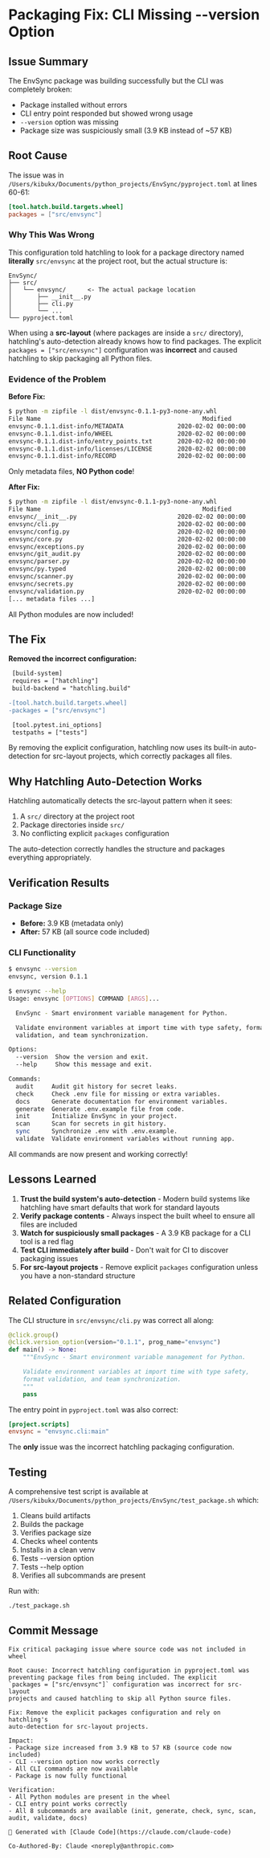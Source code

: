 # Packaging Fix: CLI Missing --version Option

## Issue Summary

The EnvSync package was building successfully but the CLI was completely broken:
- Package installed without errors
- CLI entry point responded but showed wrong usage
- `--version` option was missing
- Package size was suspiciously small (3.9 KB instead of ~57 KB)

## Root Cause

The issue was in `/Users/kibukx/Documents/python_projects/EnvSync/pyproject.toml` at lines 60-61:

```toml
[tool.hatch.build.targets.wheel]
packages = ["src/envsync"]
```

### Why This Was Wrong

This configuration told hatchling to look for a package directory named **literally** `src/envsync` at the project root, but the actual structure is:

```
EnvSync/
├── src/
│   └── envsync/      <- The actual package location
│       ├── __init__.py
│       ├── cli.py
│       └── ...
└── pyproject.toml
```

When using a **src-layout** (where packages are inside a `src/` directory), hatchling's auto-detection already knows how to find packages. The explicit `packages = ["src/envsync"]` configuration was **incorrect** and caused hatchling to skip packaging all Python files.

### Evidence of the Problem

**Before Fix:**
```bash
$ python -m zipfile -l dist/envsync-0.1.1-py3-none-any.whl
File Name                                             Modified             Size
envsync-0.1.1.dist-info/METADATA               2020-02-02 00:00:00        33224
envsync-0.1.1.dist-info/WHEEL                  2020-02-02 00:00:00           87
envsync-0.1.1.dist-info/entry_points.txt       2020-02-02 00:00:00           45
envsync-0.1.1.dist-info/licenses/LICENSE       2020-02-02 00:00:00         1069
envsync-0.1.1.dist-info/RECORD                 2020-02-02 00:00:00          399
```

Only metadata files, **NO Python code**!

**After Fix:**
```bash
$ python -m zipfile -l dist/envsync-0.1.1-py3-none-any.whl
File Name                                             Modified             Size
envsync/__init__.py                            2020-02-02 00:00:00         1103
envsync/cli.py                                 2020-02-02 00:00:00        46901
envsync/config.py                              2020-02-02 00:00:00         9054
envsync/core.py                                2020-02-02 00:00:00        11450
envsync/exceptions.py                          2020-02-02 00:00:00         6667
envsync/git_audit.py                           2020-02-02 00:00:00        20451
envsync/parser.py                              2020-02-02 00:00:00        13486
envsync/py.typed                               2020-02-02 00:00:00            0
envsync/scanner.py                             2020-02-02 00:00:00        11103
envsync/secrets.py                             2020-02-02 00:00:00        36519
envsync/validation.py                          2020-02-02 00:00:00        15929
[... metadata files ...]
```

All Python modules are now included!

## The Fix

**Removed the incorrect configuration:**

```diff
 [build-system]
 requires = ["hatchling"]
 build-backend = "hatchling.build"

-[tool.hatch.build.targets.wheel]
-packages = ["src/envsync"]

 [tool.pytest.ini_options]
 testpaths = ["tests"]
```

By removing the explicit configuration, hatchling now uses its built-in auto-detection for src-layout projects, which correctly packages all files.

## Why Hatchling Auto-Detection Works

Hatchling automatically detects the src-layout pattern when it sees:
1. A `src/` directory at the project root
2. Package directories inside `src/`
3. No conflicting explicit `packages` configuration

The auto-detection correctly handles the structure and packages everything appropriately.

## Verification Results

### Package Size
- **Before:** 3.9 KB (metadata only)
- **After:** 57 KB (all source code included)

### CLI Functionality
```bash
$ envsync --version
envsync, version 0.1.1

$ envsync --help
Usage: envsync [OPTIONS] COMMAND [ARGS]...

  EnvSync - Smart environment variable management for Python.

  Validate environment variables at import time with type safety, format
  validation, and team synchronization.

Options:
  --version  Show the version and exit.
  --help     Show this message and exit.

Commands:
  audit     Audit git history for secret leaks.
  check     Check .env file for missing or extra variables.
  docs      Generate documentation for environment variables.
  generate  Generate .env.example file from code.
  init      Initialize EnvSync in your project.
  scan      Scan for secrets in git history.
  sync      Synchronize .env with .env.example.
  validate  Validate environment variables without running app.
```

All commands are now present and working correctly!

## Lessons Learned

1. **Trust the build system's auto-detection** - Modern build systems like hatchling have smart defaults that work for standard layouts
2. **Verify package contents** - Always inspect the built wheel to ensure all files are included
3. **Watch for suspiciously small packages** - A 3.9 KB package for a CLI tool is a red flag
4. **Test CLI immediately after build** - Don't wait for CI to discover packaging issues
5. **For src-layout projects** - Remove explicit `packages` configuration unless you have a non-standard structure

## Related Configuration

The CLI structure in `src/envsync/cli.py` was correct all along:

```python
@click.group()
@click.version_option(version="0.1.1", prog_name="envsync")
def main() -> None:
    """EnvSync - Smart environment variable management for Python.

    Validate environment variables at import time with type safety,
    format validation, and team synchronization.
    """
    pass
```

The entry point in `pyproject.toml` was also correct:

```toml
[project.scripts]
envsync = "envsync.cli:main"
```

The **only** issue was the incorrect hatchling packaging configuration.

## Testing

A comprehensive test script is available at `/Users/kibukx/Documents/python_projects/EnvSync/test_package.sh` which:
1. Cleans build artifacts
2. Builds the package
3. Verifies package size
4. Checks wheel contents
5. Installs in a clean venv
6. Tests --version option
7. Tests --help option
8. Verifies all subcommands are present

Run with:
```bash
./test_package.sh
```

## Commit Message

```
Fix critical packaging issue where source code was not included in wheel

Root cause: Incorrect hatchling configuration in pyproject.toml was
preventing package files from being included. The explicit
`packages = ["src/envsync"]` configuration was incorrect for src-layout
projects and caused hatchling to skip all Python source files.

Fix: Remove the explicit packages configuration and rely on hatchling's
auto-detection for src-layout projects.

Impact:
- Package size increased from 3.9 KB to 57 KB (source code now included)
- CLI --version option now works correctly
- All CLI commands are now available
- Package is now fully functional

Verification:
- All Python modules are present in the wheel
- CLI entry point works correctly
- All 8 subcommands are available (init, generate, check, sync, scan, audit, validate, docs)

🤖 Generated with [Claude Code](https://claude.com/claude-code)

Co-Authored-By: Claude <noreply@anthropic.com>
```
